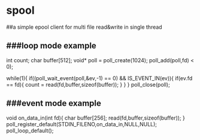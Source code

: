 # spool

##a simple epool client for multi file read&write in single thread

###loop mode example
---------------------------------------------


  int count;
  char buffer[512];
  void* poll = poll_create(1024);
  poll_add(poll,fd) < 0);
 
  while(1){
      if((poll_wait_event(poll,&ev,-1) == 0) && IS_EVENT_IN(ev)){
           if(ev.fd == fd){
               count = read(fd,buffer,sizeof(buffer));
           }
        }
   }
   poll_close(poll);

###event mode example
------------------------------


void on_data_in(int fd){
    char buffer[256];
    read(fd,buffer,sizeof(buffer));
}
poll_register_default(STDIN_FILENO,on_data_in,NULL,NULL);
poll_loop_default();


